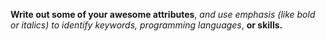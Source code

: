 **Write out some of your awesome attributes**, *and use emphasis (like bold or italics)* 
_to identify keywords, programming languages_, __or skills.__
